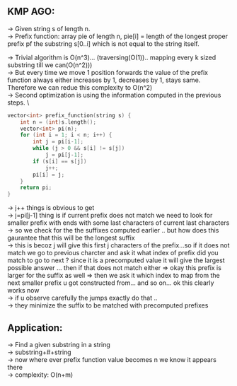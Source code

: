 **KMP AGO:**
--

-> Given string s of length n.\
-> Prefix function: array pie of length n, pie[i] = length of the longest proper prefix pf the substring s[0..i] which is not equal to the string itself.

-> Trivial algorithm is O(n^3)... (traversing(O(1)).. mapping every k sized substring till we can(O(n^2)))\
-> But every time we move 1 position forwards the value of the prefix function always either increases by 1, decreases by 1, stays same. Therefore we can redue this complexity to O(n^2)\
-> Second optimization is using the information computed in the previous steps. \

```cpp
vector<int> prefix_function(string s) {
    int n = (int)s.length();
    vector<int> pi(n);
    for (int i = 1; i < n; i++) {
        int j = pi[i-1];
        while (j > 0 && s[i] != s[j])
            j = pi[j-1];
        if (s[i] == s[j])
            j++;
        pi[i] = j;
    }
    return pi;
}

```

-> j++ things is obvious to get\
-> j=pi[j-1] thing is if current prefix does not match we need to look for smaller prefix with ends with some last characters of current last characters\
-> so we check for the the suffixes computed earlier .. but how does this gaurantee that this will be the longest suffix\
-> this is becoz j will give this first j characters of the prefix...so if it does not match we go to previous charcter and ask it what index of prefix did you match to go to next ? since it is a precomputed value it will give the largest possible answer ... then if that does not match either => okay this prefix is larger for the suffix as well => then we ask it which index to map from the next smaller prefix u got constructed from... and so on... ok this clearly works now\
-> if u observe carefully the jumps exactly do that ..\
-> they minimize the suffix to be matched with precomputed prefixes 


**Application:**
--

-> Find a given substring in a string \
-> substring+#+string \
-> now where ever prefix function value becomes n we know it appears there\
-> complexity: O(n+m)

